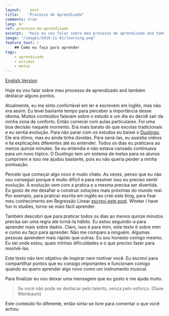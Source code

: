 ```yaml
---
layout:    post
title:    "Processo de Aprendizado"
comments: true
lang: br
ref: processo-de-aprendizado
excerpt:  "Hoje eu vou falar sobre meu processo de aprendizado and também destacar alguns pontos."
image: "/images/2019-11-01/learning.png"
feature_text: |
    ## Como eu faço para aprender
tags:
    - aprendizado
    - estudos
    - metas
---
```


[English Version]({{site.url}}/2019/11/01/learning-process)

Hoje eu vou falar sobre meu processo de aprendizado and também destacar alguns pontos.

Atualmente, eu me sinto confortável em ler e escrevem em inglês, mas não era assim. Eu levei bastante tempo para perceber a importância desse idioma. Muitos conteúdos falavam sobre o estudo e um dia eu decidi sair da minha zona de conforto. Então comecei com aulas particulares. Foi uma boa decisão naquele momento. Era mais barato do que escolas tradicionais e eu sentia evolução. Para não parar com os estudos eu baixei o [Duolingo](http://duolingo.com). Ele era ótimo, mas eu ainda tinha dúvidas. Para saná-las, eu assistia videos e lia explicações diferentes até eu entender. Todos os dias eu praticava ao menos quinze minutes. Se eu entendia e não estava cansado continuava para um novo tópico. O Duolingo tem um sistema de metas para os alunos cumprirem e isso me ajudou bastante, pois eu não queria perder a minha pontuação.
 
Percebi que começar algo novo é muito chato. As vezes, penso que eu não vou conseguir porque é muito difícil e para resolver isso eu preciso sentir evolução. A evolução vem com a pratica e a mesma precisa ser divertida. Eu gosto de me desafiar a construir soluções mais próximas do mundo real. Por exemplo, para praticar escrita em inglês eu criei este blog, para fixar meu conhecimento em Regressão Linear [escrevi este post]({{site.url}}/2019/10/14/regressao-linear-simples). Wheter I have fun in studies, torna-se mais fácil aprender.

Também descobri que para praticar todos os dias ao menos quinze minutos precisa ser uma regra até torná-la hábito. Eu estou seguindo-a para aprender mais sobre dados. Claro, isso é para mim, este texto é sobre mim e como eu faço para aprender. Não me comparo a ninguém. Algumas pessoas aprendem mais rápido que outras. Eu sou honesto comigo mesmo. Eu sei onde estou, quais minhas dificuldades e o que preciso fazer para resolvê-las.

Este texto não tem objetivo de inspirar nem motivar você. Eu escrevi para compartilhar pontos que eu consigo importantes e funcionam comigo quando eu quero aprender algo novo como um instrumento musical.

Para finalizar eu vou deixar uma mensagem que eu gosto e me ajuda muito.

> Se você não pode se destacar pelo talento, vença pelo esforço. (Dave Weinbaum)

Este conteúdo foi diferente, então sinta-se livre para comentar o que você achou.